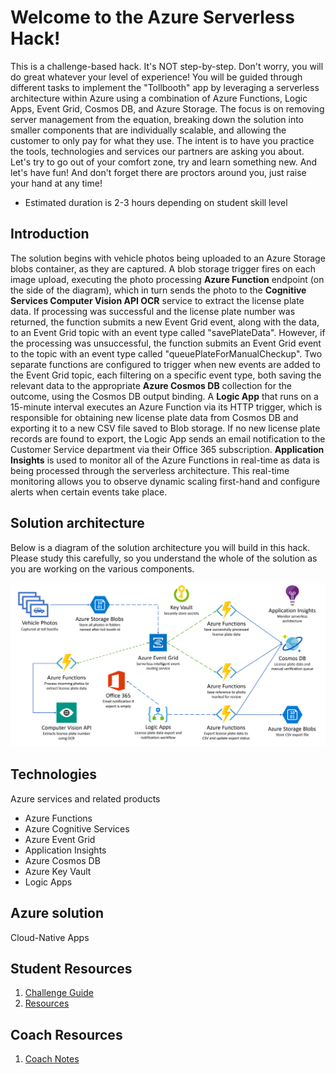 # Welcome to the Azure Serverless Hack!

This is a challenge-based hack. It's NOT step-by-step. Don't worry, you will do great whatever your level of experience! You will be guided through different tasks to implement the "Tollbooth" app by leveraging a serverless architecture within Azure using a combination of Azure Functions, Logic Apps, Event Grid, Cosmos DB, and Azure Storage. The focus is on removing server management from the equation, breaking down the solution into smaller components that are individually scalable, and allowing the customer to only pay for what they use.  The intent is to have you practice the tools, technologies and services our partners are asking you about. Let's try to go out of your comfort zone, try and learn something new. And let's have fun!
And don't forget there are proctors around you, just raise your hand at any time!
- Estimated duration is 2-3 hours depending on student skill level

## **Introduction**

The solution begins with vehicle photos being uploaded to an Azure Storage blobs container, as they are captured. A blob storage trigger fires on each image upload, executing the photo processing **Azure Function** endpoint (on the side of the diagram), which in turn sends the photo to the **Cognitive Services Computer Vision API OCR** service to extract the license plate data. If processing was successful and the license plate number was returned, the function submits a new Event Grid event, along with the data, to an Event Grid topic with an event type called &quot;savePlateData&quot;. However, if the processing was unsuccessful, the function submits an Event Grid event to the topic with an event type called &quot;queuePlateForManualCheckup&quot;. Two separate functions are configured to trigger when new events are added to the Event Grid topic, each filtering on a specific event type, both saving the relevant data to the appropriate **Azure Cosmos DB** collection for the outcome, using the Cosmos DB output binding. A **Logic App** that runs on a 15-minute interval executes an Azure Function via its HTTP trigger, which is responsible for obtaining new license plate data from Cosmos DB and exporting it to a new CSV file saved to Blob storage. If no new license plate records are found to export, the Logic App sends an email notification to the Customer Service department via their Office 365 subscription. **Application Insights** is used to monitor all of the Azure Functions in real-time as data is being processed through the serverless architecture. This real-time monitoring allows you to observe dynamic scaling first-hand and configure alerts when certain events take place.


## **Solution architecture**

Below is a diagram of the solution architecture you will build in this hack. Please study this carefully, so you understand the whole of the solution as you are working on the various components.

![The Solution diagram is described in the text following this diagram.](images/preferred-solution.png 'Solution diagram')


## Technologies

Azure services and related products
*	Azure Functions
*	Azure Cognitive Services
*	Azure Event Grid
*	Application Insights
*	Azure Cosmos DB
*	Azure Key Vault
*	Logic Apps


## Azure solution
Cloud-Native Apps


## Student Resources
1.	[Challenge Guide](./Student/README.md)
1.  [Resources](./Student/Resources/README.md)


## Coach Resources
1.	[Coach Notes](./Host/README.md)
